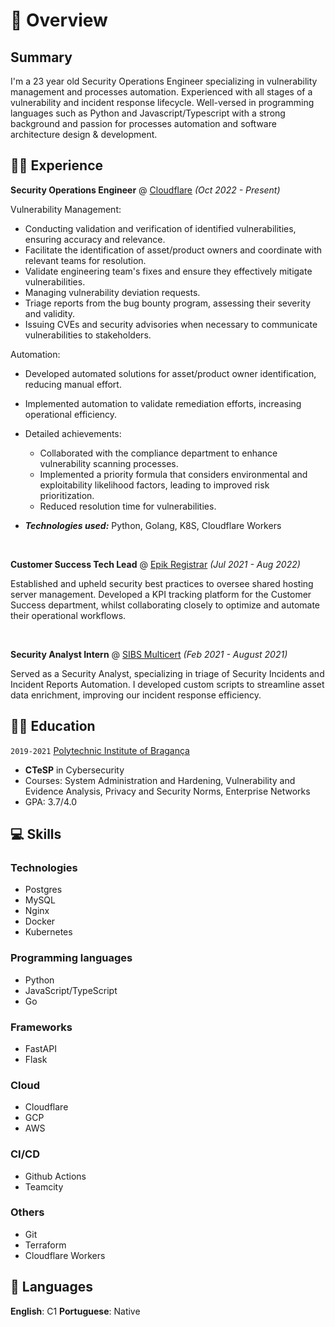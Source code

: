 # 📖 Overview

## Summary

I'm a 23 year old Security Operations Engineer specializing in vulnerability management and processes automation. Experienced with all stages of a vulnerability and incident response lifecycle.
Well-versed in programming languages such as Python and Javascript/Typescript with a strong background and passion for processes automation and software architecture design & development.


## 👨‍💻 Experience

**Security Operations Engineer** @ [Cloudflare](https:/cloudflare.com/) _(Oct 2022 - Present)_

Vulnerability Management:
- Conducting validation and verification of identified vulnerabilities, ensuring accuracy and relevance.
- Facilitate the identification of asset/product owners and coordinate with relevant teams for resolution.
- Validate engineering team's fixes and ensure they effectively mitigate vulnerabilities.
- Managing vulnerability deviation requests.
- Triage reports from the bug bounty program, assessing their severity and validity.
- Issuing CVEs and security advisories when necessary to communicate vulnerabilities to stakeholders.

Automation:
- Developed automated solutions for asset/product owner identification, reducing manual effort.
- Implemented automation to validate remediation efforts, increasing operational efficiency.

- Detailed achievements:
  - Collaborated with the compliance department to enhance vulnerability scanning processes.
  - Implemented a priority formula that considers environmental and exploitability likelihood factors, leading to improved risk prioritization.
  - Reduced resolution time for vulnerabilities.
- _**Technologies used:**_ Python, Golang, K8S, Cloudflare Workers

&nbsp;

**Customer Success Tech Lead** @ [Epik Registrar](https://epik.com) _(Jul 2021 - Aug 2022)_

Established and upheld security best practices to oversee shared hosting server management. Developed a KPI tracking platform for the Customer Success department, whilst collaborating closely to optimize and automate their operational workflows.

&nbsp;

**Security Analyst Intern** @ [SIBS Multicert](https://www.multicert.com/) _(Feb 2021 - August 2021)_

Served as a Security Analyst, specializing in triage of Security Incidents and Incident Reports Automation. I developed custom scripts to streamline asset data enrichment, improving our incident response efficiency.

## 👨‍🎓 Education

`2019-2021` [Polytechnic Institute of Bragança](https://ipb.pt/)
- **CTeSP** in Cybersecurity
- Courses: System Administration and Hardening, Vulnerability and Evidence Analysis, Privacy and Security Norms, Enterprise Networks
- GPA: 3.7/4.0

## 💻 Skills

### Technologies
- Postgres
- MySQL
- Nginx
- Docker
- Kubernetes

### Programming languages
- Python
- JavaScript/TypeScript
- Go

### Frameworks
- FastAPI
- Flask

### Cloud
- Cloudflare
- GCP
- AWS

### CI/CD
- Github Actions
- Teamcity

### Others
- Git
- Terraform
- Cloudflare Workers

## 💬 Languages
**English**: C1
**Portuguese**: Native